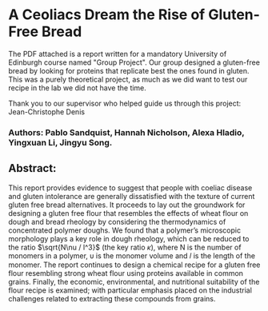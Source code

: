 # A Ceoliacs Dream the Rise of Gluten-Free Bread

The PDF attached is a report written for a mandatory University of Edinburgh course named "Group Project". Our group designed a gluten-free bread by looking for proteins that replicate best the ones found in gluten. This was a purely theoretical project, as much as we did want to test our recipe in the lab we did not have the time.

Thank you to our supervisor who helped guide us through this project: Jean-Christophe Denis

### Authors: Pablo Sandquist, Hannah Nicholson, Alexa Hladio, Yingxuan Li, Jingyu Song.

## Abstract:
This report provides evidence to suggest that people with coeliac disease and gluten intolerance are generally dissatisfied with the texture of current gluten free bread alternatives. It proceeds to lay out the groundwork for designing a gluten free flour that resembles the effects of wheat flour on dough and bread rheology by considering the thermodynamics of concentrated polymer doughs. We found that a polymer’s microscopic morphology plays a key role in dough rheology, which can be reduced to the ratio $\sqrt{N\nu / l^3}$ (the key ratio $\kappa$), where N is the number of monomers in a polymer, υ is the monomer volume and 𝑙 is the length of the monomer. The report continues to design a chemical recipe for a gluten free flour resembling strong wheat flour using proteins available in common grains. Finally, the economic, environmental, and nutritional suitability of the flour recipe is examined; with particular emphasis placed on the industrial challenges related to extracting these compounds from grains.
